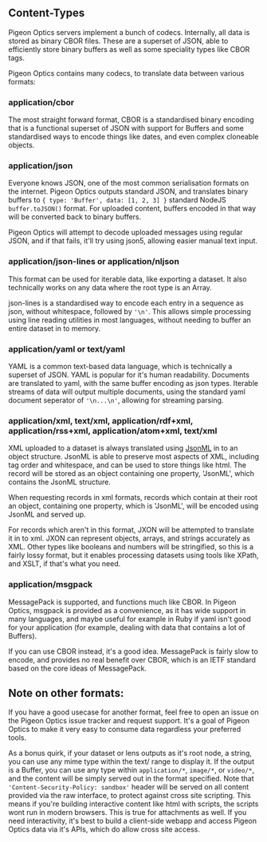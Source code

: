 ## Content-Types

Pigeon Optics servers implement a bunch of codecs. Internally, all data is stored as binary CBOR files. These are a superset of JSON, able to efficiently store binary buffers as well as some speciality types like CBOR tags.

Pigeon Optics contains many codecs, to translate data between various formats:

### application/cbor

The most straight forward format, CBOR is a standardised binary encoding that is a functional superset of JSON with support for Buffers and some standardised ways to encode things like dates, and even complex cloneable objects.

### application/json

Everyone knows JSON, one of the most common serialisation formats on the internet. Pigeon Optics outputs standard JSON, and translates binary buffers to `{ type: 'Buffer', data: [1, 2, 3] }` standard NodeJS `buffer.toJSON()` format. For uploaded content, buffers encoded in that way will be converted back to binary buffers.

Pigeon Optics will attempt to decode uploaded messages using regular JSON, and if that fails, it'll try using json5, allowing easier manual text input.

### application/json-lines or application/nljson

This format can be used for iterable data, like exporting a dataset. It also technically works on any data where the root type is an Array.

json-lines is a standardised way to encode each entry in a sequence as json, without whitespace, followed by `'\n'`. This allows simple processing using line reading utilities in most languages, without needing to buffer an entire dataset in to memory.

### application/yaml or text/yaml

YAML is a common text-based data language, which is technically a superset of JSON. YAML is popular for it's human readability. Documents are translated to yaml, with the same buffer encoding as json types. Iterable streams of data will output multiple documents, using the standard yaml document seperator of `'\n...\n'`, allowing for streaming parsing.

### application/xml, text/xml, application/rdf+xml, application/rss+xml, application/atom+xml, text/xml

XML uploaded to a dataset is always translated using [JsonML](http://www.jsonml.org) in to an object structure. JsonML is able to preserve most aspects of XML, including tag order and whitespace, and can be used to store things like html. The record will be stored as an object containing one property, 'JsonML', which contains the JsonML structure.

When requesting records in xml formats, records which contain at their root an object, containing one property, which is 'JsonML', will be encoded using JsonML and served up.

For records which aren't in this format, JXON will be attempted to translate it in to xml. JXON can represent objects, arrays, and strings accurately as XML. Other types like booleans and numbers will be stringified, so this is a fairly lossy format, but it enables processing datasets using tools like XPath, and XSLT, if that's what you need.

### application/msgpack

MessagePack is supported, and functions much like CBOR. In Pigeon Optics, msgpack is provided as a convenience, as it has wide support in many languages, and maybe useful for example in Ruby if yaml isn't good for your application (for example, dealing with data that contains a lot of Buffers).

If you can use CBOR instead, it's a good idea. MessagePack is fairly slow to encode, and provides no real benefit over CBOR, which is an IETF standard based on the core ideas of MessagePack.

## Note on other formats:

If you have a good usecase for another format, feel free to open an issue on the Pigeon Optics issue tracker and request support. It's a goal of Pigeon Optics to make it very easy to consume data regardless your preferred tools.

As a bonus quirk, if your dataset or lens outputs as it's root node, a string, you can use any mime type within the text/ range to display it. If the output is a Buffer, you can use any type within `application/*`, `image/*`, or `video/*`, and the content will be simply served out in the format specified. Note that `'Content-Security-Policy: sandbox'` header will be served on all content provided via the raw interface, to protect against cross site scripting. This means if you're building interactive content like html with scripts, the scripts wont run in modern browsers. This is true for attachments as well. If you need interactivity, it's best to build a client-side webapp and access Pigeon Optics data via it's APIs, which do allow cross site access.